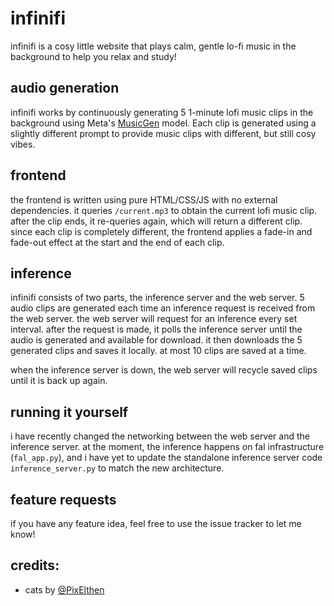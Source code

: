 # infinifi

infinifi is a cosy little website that plays calm, gentle lo-fi music in the background to help you relax and study!

## audio generation

infinifi works by continuously generating 5 1-minute lofi music clips in the background using Meta's [MusicGen](https://github.com/facebookresearch/audiocraft/blob/main/docs/MUSICGEN.md) model. Each clip is generated using a slightly different prompt to provide music clips with different, but still cosy vibes.

## frontend

the frontend is written using pure HTML/CSS/JS with no external dependencies. it queries `/current.mp3` to obtain the current lofi music clip. after the clip ends, it re-queries again, which will return a different clip. since each clip is completely different, the frontend applies a fade-in and fade-out effect at the start and the end of each clip.

## inference

infinifi consists of two parts, the inference server and the web server. 5 audio clips are generated each time an inference request is received from the web server. the web server will request for an inference every set interval. after the request is made, it polls the inference server until the audio is generated and available for download. it then downloads the 5 generated clips and saves it locally. at most 10 clips are saved at a time.

when the inference server is down, the web server will recycle saved clips until it is back up again.

## running it yourself

i have recently changed the networking between the web server and the inference server. at the moment, the inference happens on fal infrastructure (`fal_app.py`), and i have yet to update the standalone inference server code `inference_server.py` to match the new architecture.

## feature requests

if you have any feature idea, feel free to use the issue tracker to let me know!

## credits:

- cats by [@PixElthen](https://x.com/pixelthen)

